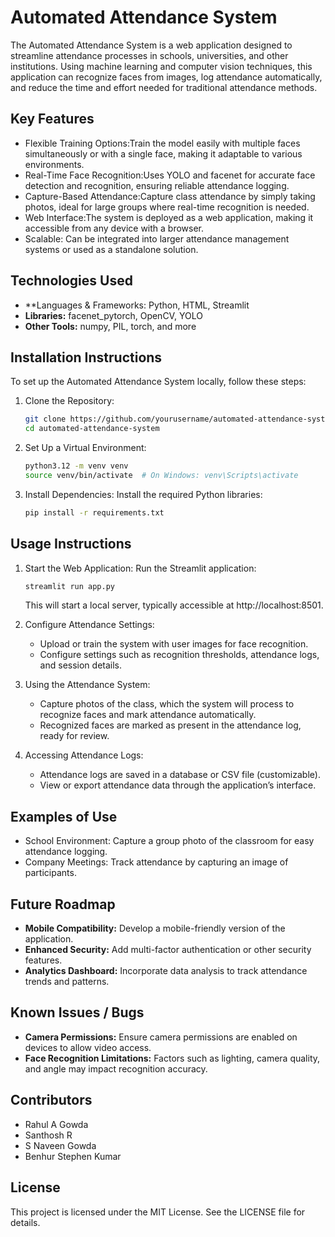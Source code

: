 
# Automated Attendance System

The Automated Attendance System is a web application designed to streamline attendance processes in schools, universities, and other institutions. Using machine learning and computer vision techniques, this application can recognize faces from images, log attendance automatically, and reduce the time and effort needed for traditional attendance methods.

## Key Features

- Flexible Training Options:Train the model easily with multiple faces simultaneously or with a single face, making it adaptable to various environments.
- Real-Time Face Recognition:Uses YOLO and facenet for accurate face detection and recognition, ensuring reliable attendance logging.
- Capture-Based Attendance:Capture class attendance by simply taking photos, ideal for large groups where real-time recognition is needed.
- Web Interface:The system is deployed as a web application, making it accessible from any device with a browser.
- Scalable: Can be integrated into larger attendance management systems or used as a standalone solution.

## Technologies Used

- **Languages & Frameworks: Python, HTML, Streamlit
- **Libraries:** facenet_pytorch, OpenCV, YOLO
- **Other Tools:** numpy, PIL, torch, and more

## Installation Instructions

To set up the Automated Attendance System locally, follow these steps:

1. Clone the Repository:

    ```bash
    git clone https://github.com/yourusername/automated-attendance-system.git
    cd automated-attendance-system
    ```

2. Set Up a Virtual Environment:

    ```bash
    python3.12 -m venv venv
    source venv/bin/activate  # On Windows: venv\Scripts\activate
    ```

3. Install Dependencies: Install the required Python libraries:

    ```bash
    pip install -r requirements.txt
    ```

## Usage Instructions

1. Start the Web Application: Run the Streamlit application:

    ```bash
    streamlit run app.py
    ```

    This will start a local server, typically accessible at http://localhost:8501.

2. Configure Attendance Settings:
    - Upload or train the system with user images for face recognition.
    - Configure settings such as recognition thresholds, attendance logs, and session details.

3. Using the Attendance System:
    - Capture photos of the class, which the system will process to recognize faces and mark attendance automatically.
    - Recognized faces are marked as present in the attendance log, ready for review.

4. Accessing Attendance Logs:
    - Attendance logs are saved in a database or CSV file (customizable).
    - View or export attendance data through the application’s interface.

## Examples of Use

- School Environment: Capture a group photo of the classroom for easy attendance logging.
- Company Meetings: Track attendance by capturing an image of participants.

## Future Roadmap

- **Mobile Compatibility:** Develop a mobile-friendly version of the application.
- **Enhanced Security:** Add multi-factor authentication or other security features.
- **Analytics Dashboard:** Incorporate data analysis to track attendance trends and patterns.

## Known Issues / Bugs

- **Camera Permissions:** Ensure camera permissions are enabled on devices to allow video access.
- **Face Recognition Limitations:** Factors such as lighting, camera quality, and angle may impact recognition accuracy.

## Contributors

- Rahul A Gowda
- Santhosh R
- S Naveen Gowda
- Benhur Stephen Kumar 

## License

This project is licensed under the MIT License. See the LICENSE file for details.
